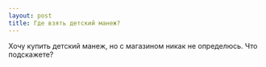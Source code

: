 ```yaml
---
layout: post 
title: Где взять детский манеж? 
--- 
```

Хочу купить детский манеж, но с магазином никак не определюсь. Что подскажете?